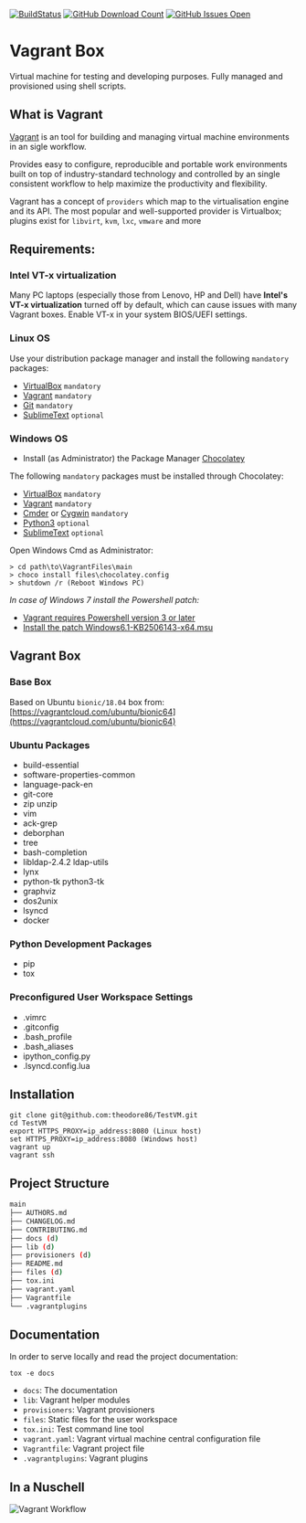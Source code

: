 [![BuildStatus](https://travis-ci.org/theodore86/TestVM.svg?branch=master)](https://travis-ci.org/theodore86/TestVM)
[![GitHub Download Count](https://img.shields.io/github/downloads/theodore86/TestVM/total)](https://img.shields.io/github/downloads/theodore86/TestVM/total)
[![GitHub Issues Open](https://img.shields.io/github/issues-raw/theodore86/TestVM)](https://img.shields.io/github/issues-raw/theodore86/TestVM)

# Vagrant Box
Virtual machine for testing and developing purposes. Fully managed and provisioned using shell scripts.

## What is Vagrant
[Vagrant](https://www.vagrantup.com/docs/index.html) is an tool for building and managing virtual machine environments in an sigle workflow.

Provides easy to configure, reproducible and portable work environments built on top of industry-standard technology
and controlled by an single consistent workflow to help maximize the productivity and flexibility.

Vagrant has a concept of `providers` which map to the virtualisation engine and its API.
The most popular and well-supported provider is Virtualbox; plugins exist for `libvirt`, `kvm`, `lxc`, `vmware` and more

## Requirements:

### Intel VT-x virtualization
Many PC laptops (especially those from Lenovo, HP and Dell) have **Intel's VT-x virtualization**
turned off by default, which can cause issues with many Vagrant boxes. Enable VT-x in your system BIOS/UEFI settings.

### Linux OS
Use your distribution package manager and install the following `mandatory` packages:

- [VirtualBox](https://www.virtualbox.org/wiki/Downloads) `mandatory`
- [Vagrant](https://www.vagrantup.com/downloads.html) `mandatory`
- [Git](https://git-scm.com/book/en/v1/Getting-Started-Installing-Git) `mandatory`
- [SublimeText](http://docs.sublimetext.info/en/latest/getting_started/install.html) `optional`

### Windows OS
* Install (as Administrator) the Package Manager [Chocolatey](https://chocolatey.org/install)

The following `mandatory` packages must be installed through Chocolatey:

* [VirtualBox](https://chocolatey.org/packages/virtualbox) `mandatory`
* [Vagrant](https://chocolatey.org/packages/vagrant) `mandatory`
* [Cmder](https://chocolatey.org/packages/Cmder) or [Cygwin](https://chocolatey.org/packages/Cygwin) `mandatory`
* [Python3](https://chocolatey.org/packages/python3) `optional`
* [SublimeText](https://chocolatey.org/packages/SublimeText3) `optional`

Open Windows Cmd as Administrator:

```console
> cd path\to\VagrantFiles\main
> choco install files\chocolatey.config
> shutdown /r (Reboot Windows PC)
```

*In case of Windows 7 install the Powershell patch:*

* [Vagrant requires Powershell version 3 or later](https://stackoverflow.com/questions/1825585/determine-installed-powershell-version)
* [Install the patch Windows6.1-KB2506143-x64.msu](https://www.microsoft.com/en-us/download/details.aspx?id=34595)

## Vagrant Box

### Base Box
Based on Ubuntu `bionic/18.04` box from: [https://vagrantcloud.com/ubuntu/bionic64](https://vagrantcloud.com/ubuntu/bionic64)

### Ubuntu Packages
- build-essential
- software-properties-common
- language-pack-en
- git-core
- zip unzip
- vim
- ack-grep
- deborphan
- tree
- bash-completion
- libldap-2.4.2 ldap-utils
- lynx
- python-tk python3-tk
- graphviz
- dos2unix
- lsyncd
- docker

### Python Development Packages
- pip
- tox

### Preconfigured User Workspace Settings
- .vimrc
- .gitconfig
- .bash_profile
- .bash_aliases
- ipython_config.py
- .lsyncd.config.lua

## Installation
```console
git clone git@github.com:theodore86/TestVM.git
cd TestVM
export HTTPS_PROXY=ip_address:8080 (Linux host)
set HTTPS_PROXY=ip_address:8080 (Windows host)
vagrant up
vagrant ssh
```

## Project Structure
```bash
main
├── AUTHORS.md
├── CHANGELOG.md
├── CONTRIBUTING.md
├── docs (d)
├── lib (d)
├── provisioners (d)
├── README.md
├── files (d)
├── tox.ini
├── vagrant.yaml
├── Vagrantfile
└── .vagrantplugins
```

## Documentation

In order to serve locally and read the project documentation:
```console
tox -e docs
```

* ``docs``: The documentation
* ``lib``:  Vagrant helper modules
* ``provisioners``: Vagrant provisioners
* ``files``: Static files for the user workspace
* ``tox.ini``: Test command line tool
* ``vagrant.yaml``: Vagrant virtual machine central configuration file
* ``Vagrantfile``: Vagrant project file
* ``.vagrantplugins``: Vagrant plugins

## In a Nuschell
![Vagrant Workflow](docs/img/vagrant.png "Vagrant Workflow")
